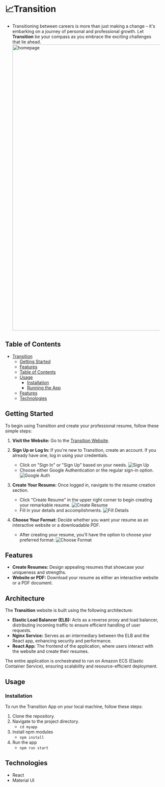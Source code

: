 # 📈Transition

- Transitioning between careers is more than just making a change – it's embarking on a journey of personal and professional growth. Let **Transition** be your compass as you embrace the exciting challenges that lie ahead.
  <img width="927" alt="homepage" src="https://github.com/tiffany831101/transition-website-page/assets/39373272/07cc27ce-9bd7-4ac8-b192-3f07c4844bbe">

## Table of Contents

- [Transition](#transition)
  - [Getting Started](#getting-started)
  - [Features](#features)
  - [Table of Contents](#table-of-contents)
  - [Usage](#usage)
    - [Installation](#installation)
    - [Running the App](#running-the-app)
  - [Features](#features-1)
  - [Technologies](#technologies)

## Getting Started

To begin using Transition and create your professional resume, follow these simple steps:

1. **Visit the Website:** Go to the [Transition Website](http://frontend-elb-753027556.us-east-1.elb.amazonaws.com/#/).
2. **Sign Up or Log In:** If you're new to Transition, create an account. If you already have one, log in using your credentials.
   - Click on "Sign In" or "Sign Up" based on your needs.
![Sign Up](https://github.com/tiffany831101/transition-website-page/assets/39373272/c09165bf-7cc9-4377-b6a1-4ce5bd6415ff)
   - Choose either Google Authentication or the regular sign-in option.
    ![Google Auth](https://github.com/tiffany831101/transition-website-page/assets/39373272/49dbbb9d-a4b0-4434-9433-76f0be32ad2e)
4. **Create Your Resume:** Once logged in, navigate to the resume creation section. 
   - Click "Create Resume" in the upper right corner to begin creating your remarkable resume.
    ![Create Resume](https://github.com/tiffany831101/transition-website-page/assets/39373272/7960c76d-b7d9-4bda-87e4-0c888b80b367)
   - Fill in your details and accomplishments.
    ![Fill Details](https://github.com/tiffany831101/transition-website-page/assets/39373272/ffc1b149-97d6-457e-af69-030c71cd3045)
  
5. **Choose Your Format:** Decide whether you want your resume as an interactive website or a downloadable PDF.
   - After creating your resume, you'll have the option to choose your preferred format: 
    ![Choose Format](https://github.com/tiffany831101/transition-website-page/assets/39373272/48cb9bea-69f3-4275-8b01-6aa69379f4e4)

## Features

- **Create Resumes:** Design appealing resumes that showcase your uniqueness and strengths.
- **Website or PDF:** Download your resume as either an interactive website or a PDF document.


## Architecture

The **Transition** website is built using the following architecture:

- **Elastic Load Balancer (ELB):** Acts as a reverse proxy and load balancer, distributing incoming traffic to ensure efficient handling of user requests.
- **Nginx Service:** Serves as an intermediary between the ELB and the React app, enhancing security and performance.
- **React App:** The frontend of the application, where users interact with the website and create their resumes.

The entire application is orchestrated to run on Amazon ECS (Elastic Container Service), ensuring scalability and resource-efficient deployment.

## Usage
### Installation

To run the Transition App on your local machine, follow these steps:

1. Clone the repository.
2. Navigate to the project directory.
   - `cd myapp`
3. Install npm modules
   - `npm install`
4. Run the app
   - `npm run start`

## Technologies
- React
- Material UI
  
